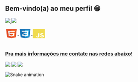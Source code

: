 ## Bem-vindo(a) ao meu perfil 😁

 <div>
   <a href="https://github.com/Lukas3570">
   <img height="180em" src="https://github-readme-stats.vercel.app/api?username=Lukas3570&show_icons=true&theme=tokyonight&include_all_commits=true&count_private=true"/>
   <img height="180em" src="https://github-readme-stats.vercel.app/api/top-langs/?username=Lukas3570&layout=compact&langs_count=6&theme=tokyonight"/>

</div>
<div style="display: inline_block"><br>
  <img align="center" alt="HTML" height="30" width="40" src="https://raw.githubusercontent.com/devicons/devicon/master/icons/html5/html5-original.svg">
  <img align="center" alt="CSS" height="30" width="40" src="https://raw.githubusercontent.com/devicons/devicon/master/icons/css3/css3-original.svg">
  <img align="center" alt="Js" height="30" width="40" src="https://raw.githubusercontent.com/devicons/devicon/master/icons/javascript/javascript-plain.svg">



</div>
 
 <br>
 
  ### Pra mais informações me contate nas redes abaixo!
 
<div> 
  <a href="https://www.instagram.com/lucasemanuel3570/" target="_blank"><img src="https://img.shields.io/badge/-Instagram-%23E4405F?style=for-the-badge&logo=instagram&logoColor=white" target="_blank"></a>
  <a href="https://www.linkedin.com/in/lucasemanuel3570/" target="_blank"><img src="https://img.shields.io/badge/-LinkedIn-%230077B5?style=for-the-badge&logo=linkedin&logoColor=white" target="_blank"></a> 
  <a href = "mailto:leg.mendes2002@gmail.com"><img src="https://img.shields.io/badge/-Gmail-%23333?style=for-the-badge&logo=gmail&logoColor=white" target="_blank"></a>
 <link rel="stylesheet" href="https://cdn.jsdelivr.net/gh/devicons/devicon@v2.15.1/devicon.min.css">

  
 
  ![Snake animation](https://github.com/Lukas3570/Lukas3570/blob/output/github-contribution-grid-snake.svg)

</div>
